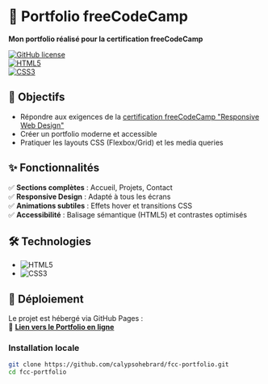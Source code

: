 # 🌟 Portfolio freeCodeCamp  
**Mon portfolio réalisé pour la certification freeCodeCamp**  

[![GitHub license](https://img.shields.io/github/license/calypsohebrard/fcc-portfolio?style=flat-square)](LICENSE)  
[![HTML5](https://img.shields.io/badge/HTML5-E34F26?style=flat-square&logo=html5&logoColor=white)](https://developer.mozilla.org/fr/docs/Web/HTML)  
[![CSS3](https://img.shields.io/badge/CSS3-1572B6?style=flat-square&logo=css3&logoColor=white)](https://developer.mozilla.org/fr/docs/Web/CSS)  

## 🎯 Objectifs  
- Répondre aux exigences de la [certification freeCodeCamp "Responsive Web Design"](https://www.freecodecamp.org/learn/2022/responsive-web-design/)  
- Créer un portfolio moderne et accessible  
- Pratiquer les layouts CSS (Flexbox/Grid) et les media queries  

## ✨ Fonctionnalités  
✅ **Sections complètes** : Accueil, Projets, Contact  
✅ **Responsive Design** : Adapté à tous les écrans  
✅ **Animations subtiles** : Effets hover et transitions CSS  
✅ **Accessibilité** : Balisage sémantique (HTML5) et contrastes optimisés  

## 🛠 Technologies  
- ![HTML5](https://img.shields.io/badge/-HTML5-E34F26?logo=html5&logoColor=white)  
- ![CSS3](https://img.shields.io/badge/-CSS3-1572B6?logo=css3&logoColor=white)  

## 🚀 Déploiement  
Le projet est hébergé via GitHub Pages :  
🔗 **[Lien vers le Portfolio en ligne](https://calypsohebrard.github.io/fcc-portfolio/)**  

### Installation locale  
```bash
git clone https://github.com/calypsohebrard/fcc-portfolio.git  
cd fcc-portfolio  
